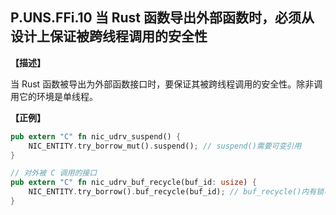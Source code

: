 ## P.UNS.FFi.10  当 Rust 函数导出外部函数时，必须从设计上保证被跨线程调用的安全性

**【描述】**

当 Rust 函数被导出为外部函数接口时，要保证其被跨线程调用的安全性。除非调用它的环境是单线程。

**【正例】**

```rust
pub extern "C" fn nic_udrv_suspend() {
	NIC_ENTITY.try_borrow_mut().suspend(); // suspend()需要可变引用
}

// 对外被 C 调用的接口
pub extern "C" fn nic_udrv_buf_recycle(buf_id: usize) {
	NIC_ENTITY.try_borrow().buf_recycle(buf_id); // buf_recycle()内有锁可以避免多线程竞争
}
```